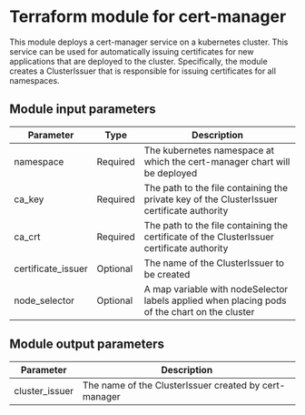 # Terraform module for cert-manager

This module deploys a cert-manager service on a kubernetes cluster. This service can be used for automatically issuing certificates for new applications that are deployed to the cluster. Specifically, the module creates a ClusterIssuer that is responsible for issuing certificates for all namespaces. 

## Module input parameters

| Parameter          | Type     | Description                                                                                   |
| ------------------ |--------- | --------------------------------------------------------------------------------------------- |
| namespace          | Required | The kubernetes namespace at which the cert-manager chart will be deployed                     |
| ca_key             | Required | The path to the file containing the private key of the ClusterIssuer certificate authority    |
| ca_crt             | Required | The path to the file containing the certificate of the ClusterIssuer certificate authority    |
| certificate_issuer | Optional | The name of the ClusterIssuer to be created                                                   |
| node_selector      | Optional | A map variable with nodeSelector labels applied when placing pods of the chart on the cluster |

## Module output parameters

| Parameter              | Description                                           |
| ---------------------- | ----------------------------------------------------- |
| cluster_issuer         | The name of the ClusterIssuer created by cert-manager |